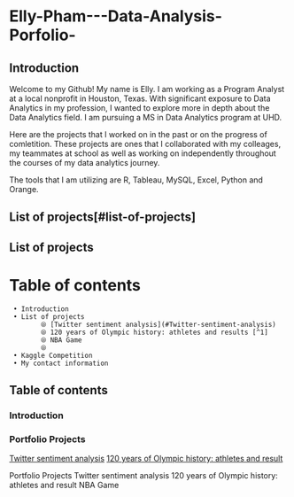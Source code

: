 # Elly-Pham---Data-Analysis-Porfolio-

## Introduction 
Welcome to my Github! My name is Elly. I am working as a Program Analyst at a local nonprofit in Houston, Texas. With significant exposure to Data Analytics in my profession, I wanted to explore more in depth about the Data Analytics field. I am pursuing a MS in Data Analytics program at UHD.

Here are the projects that I worked on in the past or on the progress of comletition. These projects are ones that I collaborated with my colleages, my teammates at school as well as working on independently throughout the courses of my data analytics journey. 

The tools that I am utilizing are R, Tableau, MySQL, Excel, Python and Orange. 

## List of projects[#list-of-projects]

## List of projects

# Table of contents

     • Introduction
     • List of projects
            ⦾ [Twitter sentiment analysis](#Twitter-sentiment-analysis)
            ⦾ 120 years of Olympic history: athletes and results [^1]
            ⦾ NBA Game
            ⦾ 
     • Kaggle Competition
     • My contact information
     
## Table of contents     
   ### Introduction
   ### Portfolio Projects
[Twitter sentiment analysis](#Twitter-sentiment-analysis)
[120 years of Olympic history: athletes and result](#120-years-of-Olympic-history)


Portfolio Projects
Twitter sentiment analysis
120 years of Olympic history: athletes and result
NBA Game
